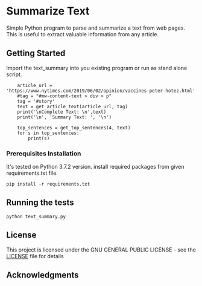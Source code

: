 # Summarize Text
Simple Python program to parse and summarize a text from web pages. This is useful to extract valuable information from any article.

## Getting Started

Import the text_summary into you existing program or run as stand alone script.

```
	article_url = 'https://www.nytimes.com/2019/06/02/opinion/vaccines-peter-hotez.html'
	#tag = "#mw-content-text > div > p"
	tag = '#story'
	text = get_article_text(article_url, tag)
	print('\nComplete Text: \n',text)
	print('\n', 'Summary Text: ', '\n')

	top_sentences = get_top_sentences(4, text)
	for s in top_sentences:
		print(s)
```

### Prerequisites Installation

It's tested on Python 3.7.2 version. install required packages from given requirements.txt file.
```
pip install -r requirements.txt

```

## Running the tests

```
python text_summary.py

```

## License

This project is licensed under the GNU GENERAL PUBLIC LICENSE - see the [LICENSE](LICENSE) file for details

## Acknowledgments